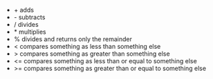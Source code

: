 <ul>
  <li> + adds </li>
  <li> - subtracts </li>
  <li> / divides </li>
  <li> * multiplies </li>
  <li> % divides and returns only the remainder </li>
  <li> < compares something as less than something else </li>
  <li> > compares something as greater than something else </li>
  <li> <= compares something as less than or equal to something else </li>
  <li> >= compares something as greater than or equal to something else </li>
</ul>
